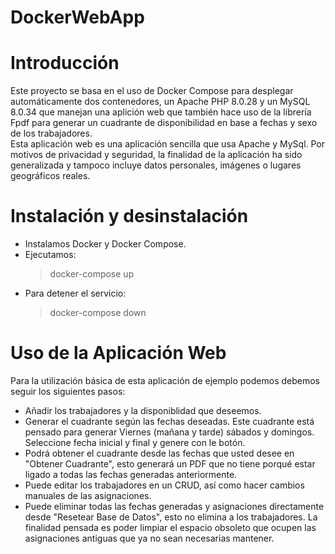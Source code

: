 # DockerWebApp
# Introducción
Este proyecto se basa en el uso de Docker Compose para desplegar automáticamente dos contenedores, un Apache PHP 8.0.28 y un MySQL 8.0.34 que manejan una aplición web que también hace uso de la librería Fpdf para generar un cuadrante de disponibilidad en base a fechas y sexo de los trabajadores. <br>
Esta aplicación web es una aplicación sencilla que usa Apache y MySql. Por motivos de privacidad y seguridad, la finalidad de la aplicación ha sido generalizada y tampoco incluye datos personales, imágenes o lugares geográficos reales. <br>
# Instalación y desinstalación

- Instalamos Docker y Docker Compose.
- Ejecutamos:  
  > docker-compose up
- Para detener el servicio: 
  > docker-compose down

# Uso de la Aplicación Web

Para la utilización básica de esta aplicación de ejemplo podemos debemos seguir los siguientes pasos:

- Añadir los trabajadores y la disponiblidad que deseemos.
- Generar el cuadrante según las fechas deseadas. Este cuadrante está pensado para generar Viernes (mañana y tarde) sábados y domingos. Seleccione fecha inicial y final y genere con le botón.
- Podrá obtener el cuadrante desde las fechas que usted desee en "Obtener Cuadrante", esto generará un PDF que no tiene porqué estar ligado a todas las fechas generadas anteriormente.
- Puede editar los trabajadores en un CRUD, así como hacer cambios manuales de las asignaciones.
- Puede eliminar todas las fechas generadas y asignaciones directamente desde "Resetear Base de Datos", esto no elimina a los trabajadores. La finalidad pensada es poder limpiar el espacio obsoleto que ocupen las asignaciones antiguas que ya no sean necesarias mantener.

